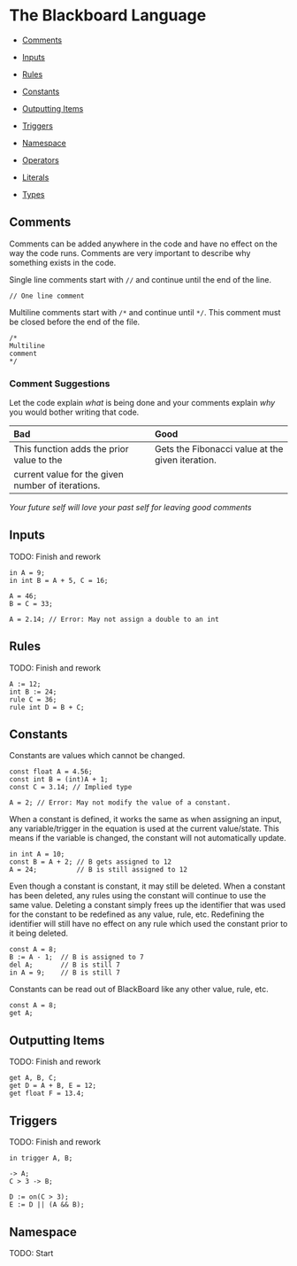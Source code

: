 ﻿# The Blackboard Language

- [Comments](#comments)
- [Inputs](#inputs)
- [Rules](#rules)
- [Constants](#constants)
- [Outputting Items](#outputting-items)
- [Triggers](#triggers)
- [Namespace](#namespace)

- [Operators](./Operators.md)
- [Literals](./Literals.md)
- [Types](./Types.md)

## Comments

Comments can be added anywhere in the code and have no effect on the way the code runs.
Comments are very important to describe why something exists in the code.

Single line comments start with `//` and continue until the end of the line.

```
// One line comment
```

Multiline comments start with `/*` and continue until `*/`. This comment must be closed before the end of the file.

```
/*
Multiline
comment
*/
```

### Comment Suggestions

Let the code explain _what_ is being done and your comments explain _why_ you would bother writing that code.

| Bad                                               | Good                                             |
|:--------------------------------------------------|:-------------------------------------------------|
| This function adds the prior value to the <br>    | Gets the Fibonacci value at the given iteration. |
| current value for the given number of iterations. |                                                  |

_Your future self will love your past self for leaving good comments_

## Inputs

TODO: Finish and rework

```
in A = 9;
in int B = A + 5, C = 16;
```

```
A = 46;
B = C = 33;

A = 2.14; // Error: May not assign a double to an int
```

## Rules

TODO: Finish and rework

```
A := 12;
int B := 24;
rule C = 36;
rule int D = B + C;
```

## Constants

Constants are values which cannot be changed.

```
const float A = 4.56;
const int B = (int)A + 1;
const C = 3.14; // Implied type

A = 2; // Error: May not modify the value of a constant.
```

When a constant is defined, it works the same as when assigning an input,
any variable/trigger in the equation is used at the current value/state.
This means if the variable is changed, the constant will not automatically update.

```
in int A = 10;
const B = A + 2; // B gets assigned to 12
A = 24;          // B is still assigned to 12
```

Even though a constant is constant, it may still be deleted.
When a constant has been deleted, any rules using the constant will continue
to use the same value. Deleting a constant simply frees up the identifier
that was used for the constant to be redefined as any value, rule, etc.
Redefining the identifier will still have no effect on any rule which used
the constant prior to it being deleted.

```
const A = 8;
B := A - 1;  // B is assigned to 7
del A;       // B is still 7
in A = 9;    // B is still 7
```

Constants can be read out of BlackBoard like any other value, rule, etc.

```
const A = 8;
get A;
```

## Outputting Items

TODO: Finish and rework

```
get A, B, C;
get D = A + B, E = 12;
get float F = 13.4;
```

## Triggers

TODO: Finish and rework

```
in trigger A, B;
```

```
-> A;
C > 3 -> B;
```

```
D := on(C > 3);
E := D || (A && B);
```

## Namespace

TODO: Start
